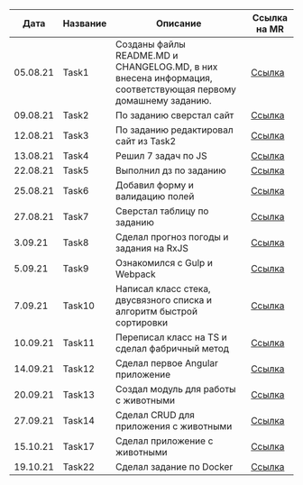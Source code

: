 | Дата | Название | Описание | Ссылка на MR |
| ------ | ------ | ------ | ------ |
| 05.08.21 | Task1 | Созданы файлы README.MD и CHANGELOG.MD, в них внесена информация, соответствующая первому домашнему заданию. | [Ссылка](https://gitlab.com/nc-samara-frontend-school/2021/development/fs_damir_ivaev/-/merge_requests/1) |
| 09.08.21 | Task2 | По заданию сверстал сайт | [Ссылка](https://gitlab.com/nc-samara-frontend-school/2021/development/fs_damir_ivaev/-/merge_requests/2) |
| 12.08.21 | Task3 | По заданию редактировал сайт из Task2 | [Ссылка](https://gitlab.com/nc-samara-frontend-school/2021/development/fs_damir_ivaev/-/merge_requests/4) |
| 13.08.21 | Task4 | Решил 7 задач по JS | [Ссылка](https://gitlab.com/nc-samara-frontend-school/2021/development/fs_damir_ivaev/-/merge_requests/5) |
| 22.08.21 | Task5 | Выполнил дз по заданию | [Ссылка](https://gitlab.com/nc-samara-frontend-school/2021/development/fs_damir_ivaev/-/merge_requests/6) |
| 25.08.21 | Task6 | Добавил форму и валидацию полей | [Ссылка](https://gitlab.com/nc-samara-frontend-school/2021/development/fs_damir_ivaev/-/merge_requests/7) |
| 27.08.21 | Task7 | Сверстал таблицу по заданию | [Ссылка](https://gitlab.com/nc-samara-frontend-school/2021/development/fs_damir_ivaev/-/merge_requests/8) |
| 3.09.21 | Task8 | Сделал прогноз погоды и задания на RxJS | [Ссылка](https://gitlab.com/nc-samara-frontend-school/2021/development/fs_damir_ivaev/-/merge_requests/9) |
| 5.09.21 | Task9 | Ознакомился с Gulp и Webpack | [Ссылка](https://gitlab.com/nc-samara-frontend-school/2021/development/fs_damir_ivaev/-/merge_requests/10) |
| 7.09.21 | Task10 | Написал класс стека, двусвязного списка и алгоритм быстрой сортировки | [Ссылка](https://gitlab.com/nc-samara-frontend-school/2021/development/fs_damir_ivaev/-/merge_requests/11) |
| 10.09.21 | Task11 | Переписал класс на TS и сделал фабричный метод | [Ссылка](https://gitlab.com/nc-samara-frontend-school/2021/development/fs_damir_ivaev/-/merge_requests/12) |
| 14.09.21 | Task12 | Сделал первое Angular приложение | [Ссылка](https://gitlab.com/nc-samara-frontend-school/2021/development/fs_damir_ivaev/-/merge_requests/13) |
| 20.09.21 | Task13 | Создал модуль для работы с животными | [Ссылка](https://gitlab.com/nc-samara-frontend-school/2021/development/fs_damir_ivaev/-/merge_requests/14) |
| 27.09.21 | Task14 | Сделал CRUD для приложения с животными | [Ссылка](https://gitlab.com/nc-samara-frontend-school/2021/development/fs_damir_ivaev/-/merge_requests/15) |
| 15.10.21 | Task17 | Сделал приложение с животными | [Ссылка](https://gitlab.com/nc-samara-frontend-school/2021/development/fs_damir_ivaev/-/merge_requests/16) |
| 19.10.21 | Task22 | Сделал задание по Docker | [Ссылка](https://gitlab.com/nc-samara-frontend-school/2021/development/fs_damir_ivaev/-/merge_requests/17) |
